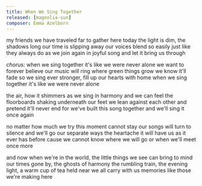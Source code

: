 ```yaml
---
title: When We Sing Together
released: [magnolia-sun]
composer: Emma Azelborn
---
```


my friends we have traveled far to gather here today
the light is dim, the shadows long our time is slipping away
our voices blend so easily just like they always do
as we join again in joyful song and let it bring us through

_chorus:_
when we sing together it's like we were never alone
we want to forever believe our music will ring where green things grow
we know it'll fade so we sing ever stronger, fill up our hearts with home
when we sing together it's like we were never alone

the air, how it shimmers as we sing in harmony
and we can feel the floorboards shaking underneath our feet
we lean against each other and pretend it'll never end
for we've built this song together and we'll sing it once again

no matter how much we try this moment cannot stay
our songs will turn to silence and we'll go our separate ways
the heartache it will have us as it ever has before
cause we cannot know where we will go or when we'll meet once more

and now when we're in the world, the little things we see
can bring to mind our times gone by, the ghosts of harmony
the rumbling train, the evening light, a warm cup of tea held near
we all carry with us memories like those we're making here